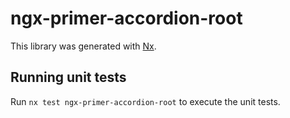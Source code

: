 # ngx-primer-accordion-root

This library was generated with [Nx](https://nx.dev).

## Running unit tests

Run `nx test ngx-primer-accordion-root` to execute the unit tests.
